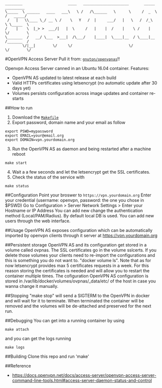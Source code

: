 ```
________                     ____   _____________________       _____    _________
\_____  \ ______   ____   ___\   \ /   /\______   \      \     /  _  \  /   _____/
 /   |   \\____ \_/ __ \ /    \   Y   /  |     ___/   |   \   /  /_\  \ \_____  \ 
/    |    \  |_> >  ___/|   |  \     /   |    |  /    |    \ /    |    \/        \
\_______  /   __/ \___  >___|  /\___/    |____|  \____|__  / \____|__  /_______  /
        \/|__|        \/     \/                          \/          \/        \/ 
```        
#OpenVPN Access Server
Pull it from: [`gnuton/openvpnas`](https://hub.docker.com/r/gnuton/openvpnas/)!!

Openvpn Access Server canned in an Ubuntu 16.04 container.
Features:
* OpenVPN AS updated to latest release at each build
* Valid HTTPs certificates using letsencrypt (no automatic update after 30 days yet)
* Volumes persists configuration across image updates and container re-starts 

##How to run
1. Download the  [`Makefile`](https://raw.githubusercontent.com/gnuton/docker-openvpnas/master/Makefile)
2. Export password, domain name and your email as follow 
```
export PSWD=mypassword
export EMAIL=your@email.org
export DOMAIN=vpn.yourdomain.org
```
3. Run the OpenVPN AS as daemon and being restarted after a machine reboot
```
make start
```
4. Wait a a few seconds and let the letsencrypt get the SSL certificates.
5. Check the status of the service with 
```
make status
```

##Configuration
Point your broswer to ```https://vpn.yourdomain.org```
Enter your credential (username: openvpn, password: the one you chose in $PSWD)
Go to Configuration > Server Network Settings > Enter your Hostname or IP Address
You can add new change the authentication method (Local/PAM/Radius).
By default local DB is used. You can add new users through the web interface.

##Usage
OpenVPN AS exposes configuration which can be automatically imported by openvpn clients
through it server at https://vpn.yourdomain.org

##Persistent storage
OpenVPN AS and its configuration get stored in a volume called ovpnas. The SSL certificates go in the volume sslcerts.
If you delete those volumes your clients need to re-import the configurations and this is something you do not want to.
"docker volume ls".
Note that as for now letsencrypt provides max 5 certificates requests in a week. For this reason storing the certificates is needed and will allow you to restart the container multiple times.
The cofiguration OpenVPN AS configuration is stored in /var/lib/docker/volumes/ovpnas/_data/etc/ of the host in case you wanna change it manually.

##Stopping 
"make stop" will send a SIGTERM to the OpenVPN in docker and will wait for it to terminate. When terminated the container will be removed and the volumes will be de-attached and preserved for the next run.

##Debugging
You can get into a running container by using
```
make attach
```
and you can get the logs running
```
make logs
```

##Building
Clone this repo and run 'make'

##Reference
* https://docs.openvpn.net/docs/access-server/openvpn-access-server-command-line-tools.html#access-server-daemon-status-and-control

